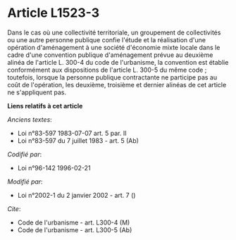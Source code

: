 # Article L1523-3

Dans le cas où une collectivité territoriale, un groupement de collectivités ou une autre personne publique confie l'étude et
la réalisation d'une opération d'aménagement à une société d'économie mixte locale dans le cadre d'une convention publique
d'aménagement prévue au deuxième alinéa de l'article L. 300-4 du code de l'urbanisme, la convention est établie conformément
aux dispositions de l'article L. 300-5 du même code ; toutefois, lorsque la personne publique contractante ne participe pas
au coût de l'opération, les deuxième, troisième et dernier alinéas de cet article ne s'appliquent pas.

**Liens relatifs à cet article**

_Anciens textes_:

  - Loi n°83-597 1983-07-07 art. 5 par. II
  - Loi n°83-597 du 7 juillet 1983 - art. 5 (Ab)

_Codifié par_:

  - Loi n°96-142 1996-02-21

_Modifié par_:

  - Loi n°2002-1 du 2 janvier 2002 - art. 7 ()

_Cite_:

  - Code de l'urbanisme - art. L300-4 (M)
  - Code de l'urbanisme - art. L300-5 (Ab)
